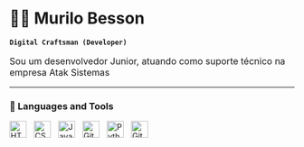 # 🏄‍♂️ Murilo Besson

**`Digital Craftsman (Developer)`**

<p style="font-size: 16px;">Sou um desenvolvedor Junior, atuando como suporte técnico na empresa Atak Sistemas</p>

---

### 🧰 Languages and Tools

<img align="left" alt="HTML" width="30px" style="padding-right:10px;" src="https://cdn.jsdelivr.net/gh/devicons/devicon/icons/html5/html5-plain.svg" />
<img align="left" alt="CSS" width="30px" style="padding-right:10px;" src="https://cdn.jsdelivr.net/gh/devicons/devicon/icons/css3/css3-plain.svg" />
<img align="left" alt="JavaScript" width="30px" style="padding-right:10px;" src="https://cdn.jsdelivr.net/gh/devicons/devicon/icons/javascript/javascript-plain.svg" />
<img align="left" alt="Git" width="30px" style="padding-right:10px;" src="https://cdn.jsdelivr.net/gh/devicons/devicon/icons/git/git-original.svg" />
<img align="left" alt="Python" width="30px" style="padding-right:10px;" src="https://cdn-icons-png.flaticon.com/512/5968/5968350.png" />
<img align="left" alt="GitHub" width="30px" style="padding-right:10px;" src="https://encrypted-tbn0.gstatic.com/images?q=tbn:ANd9GcR27kaHyBN4-iwj7H4pMmnE7kaC720Y-PYzKQ&s" />
<br />
